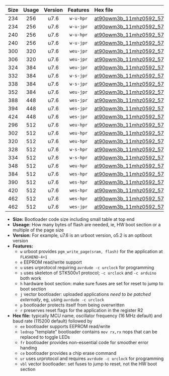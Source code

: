 |Size|Usage|Version|Features|Hex file|
|:-:|:-:|:-:|:-:|:--|
|234|256|u7.6|`w-u-hpr`|[at90pwm3b_11mhz0592_57600bps_ur.hex](https://raw.githubusercontent.com/stefanrueger/urboot/main//at90pwm3b_11mhz0592_57600bps_ur.hex)|
|234|256|u7.6|`w-u-jpr`|[at90pwm3b_11mhz0592_57600bps_ur_vbl.hex](https://raw.githubusercontent.com/stefanrueger/urboot/main//at90pwm3b_11mhz0592_57600bps_ur_vbl.hex)|
|240|256|u7.6|`w-u-hpr`|[at90pwm3b_11mhz0592_57600bps_lednop_ur.hex](https://raw.githubusercontent.com/stefanrueger/urboot/main//at90pwm3b_11mhz0592_57600bps_lednop_ur.hex)|
|240|256|u7.6|`w-u-jpr`|[at90pwm3b_11mhz0592_57600bps_lednop_ur_vbl.hex](https://raw.githubusercontent.com/stefanrueger/urboot/main//at90pwm3b_11mhz0592_57600bps_lednop_ur_vbl.hex)|
|300|320|u7.6|`weu-jpr`|[at90pwm3b_11mhz0592_57600bps_ee_ur_vbl.hex](https://raw.githubusercontent.com/stefanrueger/urboot/main//at90pwm3b_11mhz0592_57600bps_ee_ur_vbl.hex)|
|306|320|u7.6|`weu-jpr`|[at90pwm3b_11mhz0592_57600bps_ee_lednop_ur_vbl.hex](https://raw.githubusercontent.com/stefanrueger/urboot/main//at90pwm3b_11mhz0592_57600bps_ee_lednop_ur_vbl.hex)|
|324|384|u7.6|`weu-jpr`|[at90pwm3b_11mhz0592_57600bps_ee_lednop_fr_ur_vbl.hex](https://raw.githubusercontent.com/stefanrueger/urboot/main//at90pwm3b_11mhz0592_57600bps_ee_lednop_fr_ur_vbl.hex)|
|332|384|u7.6|`w-s-jpr`|[at90pwm3b_11mhz0592_57600bps_vbl.hex](https://raw.githubusercontent.com/stefanrueger/urboot/main//at90pwm3b_11mhz0592_57600bps_vbl.hex)|
|338|384|u7.6|`w-s-jpr`|[at90pwm3b_11mhz0592_57600bps_lednop_vbl.hex](https://raw.githubusercontent.com/stefanrueger/urboot/main//at90pwm3b_11mhz0592_57600bps_lednop_vbl.hex)|
|352|384|u7.6|`weu-jpr`|[at90pwm3b_11mhz0592_57600bps_ee_lednop_fr_ce_ur_vbl.hex](https://raw.githubusercontent.com/stefanrueger/urboot/main//at90pwm3b_11mhz0592_57600bps_ee_lednop_fr_ce_ur_vbl.hex)|
|388|448|u7.6|`wes-jpr`|[at90pwm3b_11mhz0592_57600bps_ee_vbl.hex](https://raw.githubusercontent.com/stefanrueger/urboot/main//at90pwm3b_11mhz0592_57600bps_ee_vbl.hex)|
|394|448|u7.6|`wes-jpr`|[at90pwm3b_11mhz0592_57600bps_ee_lednop_vbl.hex](https://raw.githubusercontent.com/stefanrueger/urboot/main//at90pwm3b_11mhz0592_57600bps_ee_lednop_vbl.hex)|
|424|448|u7.6|`wes-jpr`|[at90pwm3b_11mhz0592_57600bps_ee_lednop_fr_vbl.hex](https://raw.githubusercontent.com/stefanrueger/urboot/main//at90pwm3b_11mhz0592_57600bps_ee_lednop_fr_vbl.hex)|
|296|512|u7.6|`weu-hpr`|[at90pwm3b_11mhz0592_57600bps_ee_ur.hex](https://raw.githubusercontent.com/stefanrueger/urboot/main//at90pwm3b_11mhz0592_57600bps_ee_ur.hex)|
|302|512|u7.6|`weu-hpr`|[at90pwm3b_11mhz0592_57600bps_ee_lednop_ur.hex](https://raw.githubusercontent.com/stefanrueger/urboot/main//at90pwm3b_11mhz0592_57600bps_ee_lednop_ur.hex)|
|320|512|u7.6|`weu-hpr`|[at90pwm3b_11mhz0592_57600bps_ee_lednop_fr_ur.hex](https://raw.githubusercontent.com/stefanrueger/urboot/main//at90pwm3b_11mhz0592_57600bps_ee_lednop_fr_ur.hex)|
|328|512|u7.6|`w-s-hpr`|[at90pwm3b_11mhz0592_57600bps.hex](https://raw.githubusercontent.com/stefanrueger/urboot/main//at90pwm3b_11mhz0592_57600bps.hex)|
|334|512|u7.6|`w-s-hpr`|[at90pwm3b_11mhz0592_57600bps_lednop.hex](https://raw.githubusercontent.com/stefanrueger/urboot/main//at90pwm3b_11mhz0592_57600bps_lednop.hex)|
|348|512|u7.6|`weu-hpr`|[at90pwm3b_11mhz0592_57600bps_ee_lednop_fr_ce_ur.hex](https://raw.githubusercontent.com/stefanrueger/urboot/main//at90pwm3b_11mhz0592_57600bps_ee_lednop_fr_ce_ur.hex)|
|384|512|u7.6|`wes-hpr`|[at90pwm3b_11mhz0592_57600bps_ee.hex](https://raw.githubusercontent.com/stefanrueger/urboot/main//at90pwm3b_11mhz0592_57600bps_ee.hex)|
|390|512|u7.6|`wes-hpr`|[at90pwm3b_11mhz0592_57600bps_ee_lednop.hex](https://raw.githubusercontent.com/stefanrueger/urboot/main//at90pwm3b_11mhz0592_57600bps_ee_lednop.hex)|
|420|512|u7.6|`wes-hpr`|[at90pwm3b_11mhz0592_57600bps_ee_lednop_fr.hex](https://raw.githubusercontent.com/stefanrueger/urboot/main//at90pwm3b_11mhz0592_57600bps_ee_lednop_fr.hex)|
|462|512|u7.6|`wes-hpr`|[at90pwm3b_11mhz0592_57600bps_ee_lednop_fr_ce.hex](https://raw.githubusercontent.com/stefanrueger/urboot/main//at90pwm3b_11mhz0592_57600bps_ee_lednop_fr_ce.hex)|
|462|512|u7.6|`wes-jpr`|[at90pwm3b_11mhz0592_57600bps_ee_lednop_fr_ce_vbl.hex](https://raw.githubusercontent.com/stefanrueger/urboot/main//at90pwm3b_11mhz0592_57600bps_ee_lednop_fr_ce_vbl.hex)|

- **Size:** Bootloader code size including small table at top end
- **Useage:** How many bytes of flash are needed, ie, HW boot section or a multiple of the page size
- **Version:** For example, u7.6 is an urboot version, o5.2 is an optiboot version
- **Features:**
  + `w` urboot provides `pgm_write_page(sram, flash)` for the application at `FLASHEND-4+1`
  + `e` EEPROM read/write support
  + `u` uses urprotocol requiring `avrdude -c urclock` for programming
  + `s` uses skeleton of STK500v1 protocol; `-c urclock` and `-c arduino` both work
  + `h` hardware boot section: make sure fuses are set for reset to jump to boot section
  + `j` vector bootloader: uploaded applications *need to be patched externally*, eg, using `avrdude -c urclock`
  + `p` bootloader protects itself from being overwritten
  + `r` preserves reset flags for the application in the register R2
- **Hex file:** typically MCU name, oscillator frequency (16 MHz default) and baud rate (115200 default) followed by
  + `ee` bootloader supports EEPROM read/write
  + `lednop` "template" bootloader contains `mov rx,rx` nops that can be replaced to toggle LEDs
  + `fr` bootloader provides non-essential code for smoother error handing
  + `ce` bootloader provides a chip erase command
  + `ur` uses urprotocol and requires `avrdude -c urclock` for programming
  + `vbl` vector bootloader: set fuses to jump to reset, not the HW boot section
